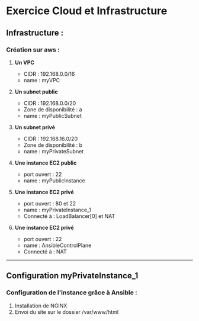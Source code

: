 # Exercice Cloud et Infrastructure

## Infrastructure :

### Création sur aws :

1. **Un VPC**
   - CIDR : 192.168.0.0/16
   - name : myVPC

2. **Un subnet public**
   - CIDR : 192.168.0.0/20
   - Zone de disponibilité : a
   - name : myPublicSubnet
  
3. **Un subnet privé**
   - CIDR : 192.168.16.0/20
   - Zone de disponibilité : b
   - name : myPrivateSubnet

4. **Une instance EC2 public**
   - port ouvert : 22
   - name : myPublicInstance

5. **Une instance EC2 privé**
   - port ouvert : 80 et 22
   - name : myPrivateInstance_1
   - Connecté à : LoadBalancer[0] et NAT

6. **Une instance EC2 privé**
   - port ouvert : 22
   - name : AnsibleControlPlane
   - Connecté à : NAT
  
---

## Configuration myPrivateInstance_1            

### Configuration de l'instance grâce à **Ansible** :

1. Installation de NGINX
2. Envoi du site sur le dossier /var/www/html


